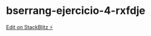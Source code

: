 # bserrang-ejercicio-4-rxfdje

[Edit on StackBlitz ⚡️](https://stackblitz.com/edit/bserrang-ejercicio-4-rxfdje)